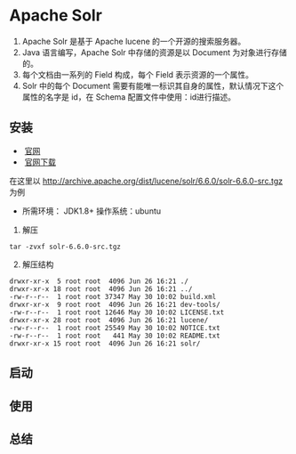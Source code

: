# Apache Solr 
1. Apache Solr 是基于 Apache lucene 的一个开源的搜索服务器。
1. Java 语言编写，Apache Solr 中存储的资源是以 Document 为对象进行存储的。
1. 每个文档由一系列的 Field 构成，每个 Field 表示资源的一个属性。
1. Solr 中的每个 Document 需要有能唯一标识其自身的属性，默认情况下这个属性的名字是 id，在 Schema 配置文件中使用：<uniqueKey>id</uniqueKey>进行描述。

## 安装 
*  [官网](http://lucene.apache.org/solr/)
*  [官网下载](http://archive.apache.org/dist/lucene/solr/)

在这里以 http://archive.apache.org/dist/lucene/solr/6.6.0/solr-6.6.0-src.tgz  为例
* 所需环境： JDK1.8+  操作系统：ubuntu
1. 解压 
```
tar -zvxf solr-6.6.0-src.tgz
```
2. 解压结构
```
drwxr-xr-x  5 root root  4096 Jun 26 16:21 ./
drwxr-xr-x 18 root root  4096 Jun 26 16:21 ../
-rw-r--r--  1 root root 37347 May 30 10:02 build.xml
drwxr-xr-x  9 root root  4096 Jun 26 16:21 dev-tools/
-rw-r--r--  1 root root 12646 May 30 10:02 LICENSE.txt
drwxr-xr-x 28 root root  4096 Jun 26 16:21 lucene/
-rw-r--r--  1 root root 25549 May 30 10:02 NOTICE.txt
-rw-r--r--  1 root root   441 May 30 10:02 README.txt
drwxr-xr-x 15 root root  4096 Jun 26 16:21 solr/
```
## 启动


## 使用 

## 总结
